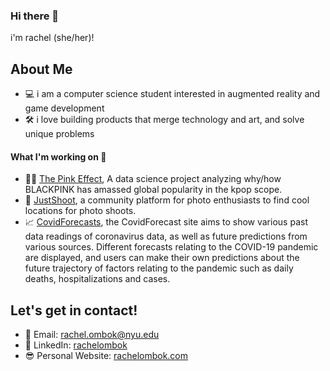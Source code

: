 ### Hi there 👋

i'm rachel (she/her)! 

<!--
**rachelombok/rachelombok** is a ✨ _special_ ✨ repository because its `README.md` (this file) appears on your GitHub profile.

Here are some ideas to get you started:

- 🔭 I’m currently working on ...
- 🌱 I’m currently learning ...
- 👯 I’m looking to collaborate on ...
- 🤔 I’m looking for help with ...
- 💬 Ask me about ...
- 📫 How to reach me: ...
- ⚡ Fun fact: ...
* 📷 Instagram: [rachelombok](https://instagram.com/rachelombok)
-->
## About Me
* 💻 i am a computer science student interested in augmented reality and game development
* 🛠 i love building products that merge technology and art, and solve unique problems

#### What I'm working on 🔭
* 🖤💗 [The Pink Effect](https://github.com/rachelombok/BlackpinkDSProject), A data science project analyzing why/how BLACKPINK has amassed global popularity in the kpop scope.
* 📸 [JustShoot](https://github.com/rachelombok/JustShoot), a community platform for photo enthusiasts to find cool locations for photo shoots.
* 📈 [CovidForecasts](https://covidmarkettestapp.herokuapp.com/), the CovidForecast site aims to show various past data readings of coronavirus data, as well as future predictions from various sources. Different forecasts relating to the COVID-19 pandemic are displayed, and users can make their own predictions about the future trajectory of factors relating to the pandemic such as daily deaths, hospitalizations and cases.


## Let's get in contact!
* 📧 Email: [rachel.ombok@nyu.edu](mailto:rachel.ombok@nyu.edu)
* 💼 LinkedIn: [rachelombok](https://linkedin.com/in/rachelombok)
* 😎 Personal Website: [rachelombok.com](https://www.rachelombok.com/)
